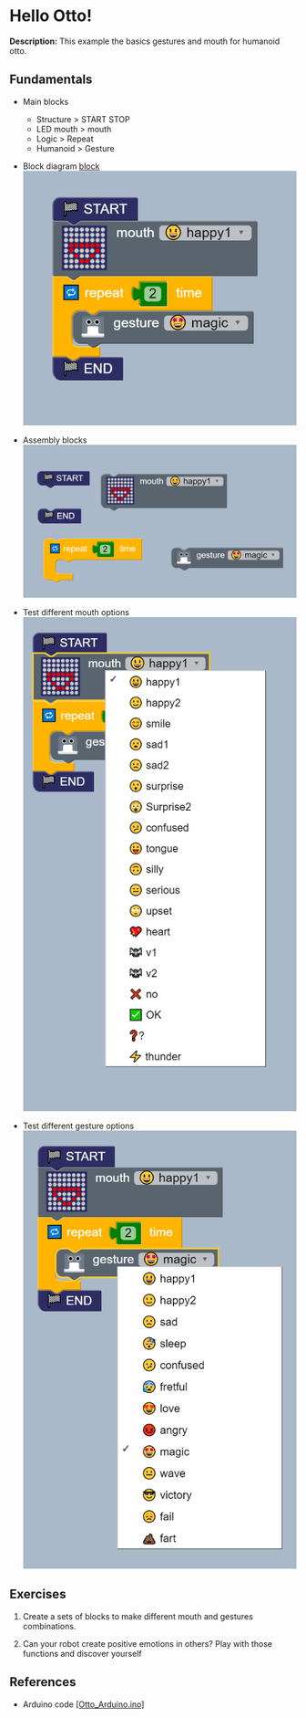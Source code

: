 # Hello Otto! 
**Description:** This example the basics gestures and mouth for humanoid otto.

## Fundamentals 
* Main blocks  
    * Structure > START STOP  
    * LED mouth > mouth  
    * Logic > Repeat   
    * Humanoid > Gesture   
    
* Block diagram [ block ](Otto_block.bloc)   
![i](ho01.png)  

* Assembly blocks   
![i](blocks.PNG)  

* Test different mouth options    
![i](ho02.PNG)  

* Test different gesture options   
![i](ho03.PNG)  

## Exercises 

01. Create a sets of blocks to make different mouth and gestures combinations.

02. Can your robot create positive emotions in others? Play with those functions
and discover yourself

## References
* Arduino code [ [Otto_Arduino.ino] ](Otto_Arduino.ino)
